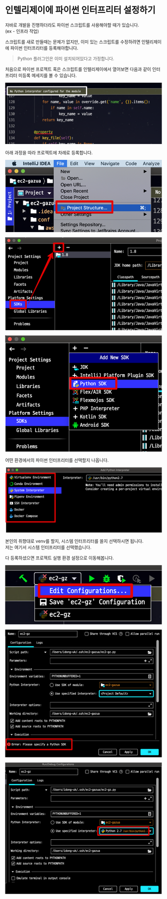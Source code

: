 # 인텔리제이에 파이썬 인터프리터 설정하기

자바로 개발을 진행하더라도 파이썬 스크립트를 사용해야할 때가 있습니다.  
(ex - 인프라 작업)  
  
스크립트를 새로 만들때는 문제가 없지만, 이미 있는 스크립트를 수정하려면 인텔리제이에 파이썬 인터프리터를 등록해야합니다.

> Python 플러그인은 이미 설치되어있다고 가정합니다.

처음으로 파이썬 프로젝트 혹은 스크립트를 인텔리제이에서 열어보면 다음과 같이 인터프리터 미등록 메세지를 볼 수 있습니다.

![1](./images/1.png)

아래 과정을 따라 프로젝트에 차례로 등록합니다.

![2](./images/2.png)

![3](./images/3.png)

![4](./images/4.png)

어떤 환경에서의 파이썬 인터프리터를 선택할지 나옵니다.

![5](./images/5.png)

본인의 취향대로 venv를 할지, 시스템 인터프리터를 쓸지 선택하시면 됩니다.  
저는 여기서 시스템 인터프리터를 선택했습니다.  
  
다 등록하셨으면 프로젝트 실행 환경 설정으로 이동해봅니다.

![6](./images/6.png)

![7](./images/7.png)

![8](./images/8.png)
